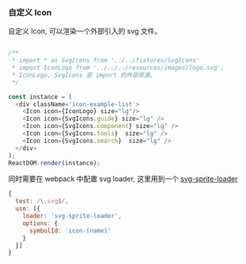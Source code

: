 ### 自定义 Icon

自定义 Icon, 可以渲染一个外部引入的 svg 文件。

<!--start-code-->
```js

/**
 * import * as SvgIcons from '../../fixtures/SvgIcons'
 * import IconLogo from '../../../resources/images/logo.svg';
 * IconLogo, SvgIcons 是 import 的外部资源。
 */

const instance = (
  <div className='icon-example-list'>
    <Icon icon={IconLogo} size="lg"/>
    <Icon icon={SvgIcons.guide} size="lg" />
    <Icon icon={SvgIcons.component} size="lg" />
    <Icon icon={SvgIcons.tools}  size="lg" />
    <Icon icon={SvgIcons.search}  size="lg" />
  </div>
);
ReactDOM.render(instance);
```
<!--end-code-->


同时需要在 webpack 中配置 svg loader, 这里用到一个  [svg-sprite-loader](https://github.com/kisenka/svg-sprite-loader)


```js
{
  test: /\.svg$/,
  use: [{
    loader: 'svg-sprite-loader',
    options: {
      symbolId: 'icon-[name]'
    }
  }]
}
```